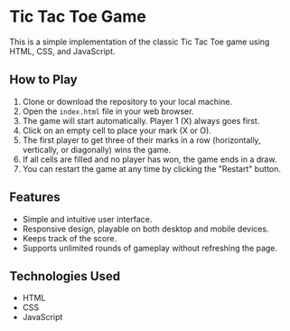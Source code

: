 # Tic Tac Toe Game

This is a simple implementation of the classic Tic Tac Toe game using HTML, CSS, and JavaScript.

## How to Play

1. Clone or download the repository to your local machine.
2. Open the `index.html` file in your web browser.
3. The game will start automatically. Player 1 (X) always goes first.
4. Click on an empty cell to place your mark (X or O).
5. The first player to get three of their marks in a row (horizontally, vertically, or diagonally) wins the game.
6. If all cells are filled and no player has won, the game ends in a draw.
7. You can restart the game at any time by clicking the "Restart" button.

## Features

- Simple and intuitive user interface.
- Responsive design, playable on both desktop and mobile devices.
- Keeps track of the score.
- Supports unlimited rounds of gameplay without refreshing the page.

## Technologies Used

- HTML
- CSS
- JavaScript
